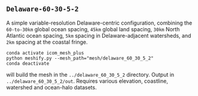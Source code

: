 ## `Delaware-60-30-5-2`

A simple variable-resolution Delaware-centric configuration, combining the `60-to-30km` global ocean spacing, `45km` global land spacing, `30km` North Atlantic ocean spacing, `5km` spacing in Delaware-adjacent watersheds, and `2km` spacing at the coastal fringe.

    conda activate icom_mesh_plus
    python meshify.py --mesh_path="mesh/delaware_60_30_5_2"
    conda deactivate

will build the mesh in the `../delaware_60_30_5_2` directory. Output in `../delaware_60_30_5_2/out`. Requires various elevation, coastline, watershed and ocean-halo datasets.
